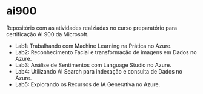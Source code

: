 # ai900

Repositório com as atividades realziadas no curso preparatório para certificação AI 900 da Microsoft.

- Lab1: Trabalhando com Machine Learning na Prática no Azure.
- Lab2: Reconhecimento Facial e transformação de imagens em Dados no Azure.
- Lab3: Análise de Sentimentos com Language Studio no Azure.
- Lab4: Utilizando AI Search para indexação e consulta de Dados no Azure.
- Lab5: Explorando os Recursos de IA Generativa no Azure.

